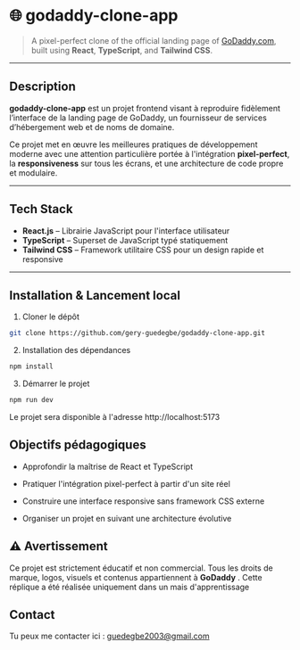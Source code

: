 # 🌐 godaddy-clone-app

> A pixel-perfect clone of the official landing page of [GoDaddy.com](https://www.godaddy.com/), built using **React**, **TypeScript**, and **Tailwind CSS**.

---

## Description

**godaddy-clone-app** est un projet frontend visant à reproduire fidèlement l’interface de la landing page de GoDaddy, un fournisseur de services d’hébergement web et de noms de domaine.

Ce projet met en œuvre les meilleures pratiques de développement moderne avec une attention particulière portée à l'intégration **pixel-perfect**, la **responsiveness** sur tous les écrans, et une architecture de code propre et modulaire.

---

## Tech Stack

- **React.js** – Librairie JavaScript pour l'interface utilisateur
- **TypeScript** – Superset de JavaScript typé statiquement
- **Tailwind CSS** – Framework utilitaire CSS pour un design rapide et responsive

---

## Installation & Lancement local

1. Cloner le dépôt

```bash
git clone https://github.com/gery-guedegbe/godaddy-clone-app.git
```

2. Installation des dépendances

```bash
npm install
```

3. Démarrer le projet

```bash
npm run dev
```

Le projet sera disponible à l'adresse http://localhost:5173

## Objectifs pédagogiques

- Approfondir la maîtrise de React et TypeScript

- Pratiquer l'intégration pixel-perfect à partir d'un site réel

- Construire une interface responsive sans framework CSS externe

- Organiser un projet en suivant une architecture évolutive

## ⚠️ Avertissement

Ce projet est strictement éducatif et non commercial.
Tous les droits de marque, logos, visuels et contenus appartiennent à **GoDaddy** .
Cette réplique a été réalisée uniquement dans un mais d'apprentissage

## Contact

Tu peux me contacter ici : guedegbe2003@gmail.com
